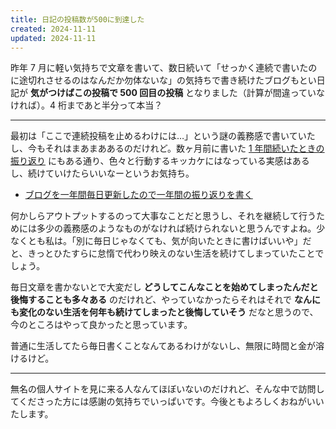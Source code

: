 ```yaml
---
title: 日記の投稿数が500に到達した
created: 2024-11-11
updated: 2024-11-11
---
```


昨年 7 月に軽い気持ちで文章を書いて、数日続いて「せっかく連続で書いたのに途切れさせるのはなんだか勿体ないな」の気持ちで書き続けたブログもとい日記が **気がつけばこの投稿で 500 回目の投稿** となりました（計算が間違っていなければ）。4 桁まであと半分って本当？

---

最初は「ここで連続投稿を止めるわけには…」という謎の義務感で書いていたし、今もそれはまあまああるのだけれど。数ヶ月前に書いた [1 年間続いたときの振り返り](/blog/20240630/) にもある通り、色々と行動するキッカケにはなっている実感はあるし、続けていけたらいいなーというお気持ち。

- [ブログを一年間毎日更新したので一年間の振り返りを書く](/blog/20240630/)

何かしらアウトプットするのって大事なことだと思うし、それを継続して行うためには多少の義務感のようなものがなければ続けられないと思うんですよね。少なくとも私は。「別に毎日じゃなくても、気が向いたときに書けばいいや」だと、きっとひたすらに怠惰で代わり映えのない生活を続けてしまっていたことでしょう。

毎日文章を書かないとで大変だし **どうしてこんなことを始めてしまったんだと後悔することも多々ある** のだけれど、やっていなかったらそれはそれで **なんにも変化のない生活を何年も続けてしまったと後悔していそう** だなと思うので、今のところはやって良かったと思っています。

普通に生活してたら毎日書くことなんてあるわけがないし、無限に時間と金が溶けるけど。

---

無名の個人サイトを見に来る人なんてほぼいないのだけれど、そんな中で訪問してくださった方には感謝の気持ちでいっぱいです。今後ともよろしくおねがいいたします。

